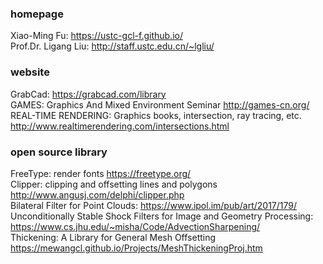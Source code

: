 ### homepage
Xiao-Ming Fu: <https://ustc-gcl-f.github.io/>  
Prof.Dr. Ligang Liu: <http://staff.ustc.edu.cn/~lgliu/>  


### website
GrabCad: <https://grabcad.com/library>  
GAMES: Graphics And Mixed Environment Seminar <http://games-cn.org/>  
REAL-TIME RENDERING: Graphics books, intersection, ray tracing, etc. <http://www.realtimerendering.com/intersections.html>  


### open source library
FreeType: render fonts <https://freetype.org/>  
Clipper: clipping and offsetting lines and polygons <http://www.angusj.com/delphi/clipper.php>  
Bilateral Filter for Point Clouds: <https://www.ipol.im/pub/art/2017/179/>  
Unconditionally Stable Shock Filters for Image and Geometry Processing: <https://www.cs.jhu.edu/~misha/Code/AdvectionSharpening/>  
Thickening: A Library for General Mesh Offsetting <https://mewangcl.github.io/Projects/MeshThickeningProj.htm>  
